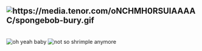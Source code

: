 <h2><img class = "transparent" src="https://media.tenor.com/oNCHMH0RSUIAAAAC/spongebob-bury.gif" alt="https://media.tenor.com/oNCHMH0RSUIAAAAC/spongebob-bury.gif"></h2>

<br>
<img align="center" src="https://github-readme-stats.vercel.app/api?username=rustedBlood&include_all_commits=true&count_private=true&show_icons=true&line_height=20&title_color=7A7ADB&icon_color=2234AE&text_color=D3D3D3&bg_color=0,000000,130F40" alt="oh yeah baby">

<img align="center" src="https://github-readme-stats.vercel.app/api/top-langs/?username=rustedBlood&layout=compact&text_color=daf7dc&bg_color=151515" alt="not so shrimple anymore">
</br>
